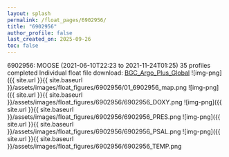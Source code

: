 ```yaml
---
layout: splash
permalink: /float_pages/6902956/
title: "6902956"
author_profile: false
last_created_on: 2025-09-26
toc: false
---
```

 
6902956: MOOSE (2021-06-10T22:23 to 2021-11-24T01:25)
35 profiles completed
Individual float file download: [BGC_Argo_Plus_Global](https://ftp.soest.hawaii.edu/bgc_argo_plus/Individual_Floats/outliers_removed/6902956_Sprof_processed.nc)
![img-png]({{ site.url }}{{ site.baseurl }}/assets/images/float_figures/6902956/01_6902956_map.png
![img-png]({{ site.url }}{{ site.baseurl }}/assets/images/float_figures/6902956/6902956_DOXY.png
![img-png]({{ site.url }}{{ site.baseurl }}/assets/images/float_figures/6902956/6902956_PRES.png
![img-png]({{ site.url }}{{ site.baseurl }}/assets/images/float_figures/6902956/6902956_PSAL.png
![img-png]({{ site.url }}{{ site.baseurl }}/assets/images/float_figures/6902956/6902956_TEMP.png
